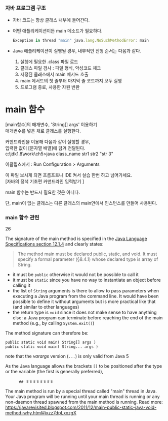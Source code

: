 ### 자바 프로그램 구조

- 자바 코드는 항상 클래스 내부에 들어간다.
- 어떤 애플리케이션이든 main 메소드가 필요하다.
    
    ```jsx
    Exception in thread "main" java.lang.NoSuchMethodError: main
    ```
    

- Java 애플리케이션이 실행될 경우,
내부적인 진행 순서는 다음과 같다.
    1. 실행에 필요한 .class 파일 로드
    2. 클래스 파일 검사 : 파일 형식, 악성코드 체크
    3. 지정된 클래스에서 main 메서드 호출
    4. main 메서드의 첫 줄부터 마지막 줄 코드까지 모두 실행
    5. 프로그램 종료, 사용한 자원 반환


# main 함수



[main함수]의 매개변수, 'String[] args' 이용하기  
매개변수를 넣은 채로 클래스를 실행한다.

커맨드라인을 이용해 다음과 같이 실행할 경우,  
 입력한 값이 [문자열 배열]에 담겨 전달된다.  
c:\jdk1.8\work\ch5>java class_name str1 str2 "str 3" 


이클립스에서 : Run Configuration > Arguments

이 파일 보시게 되면 프롬프트나 IDE 켜서 실습 한번 하고 넘어가세요.  
[자바의 정석 기초편 커맨드라인 입력받기 ]  

main 함수는 반드시 필요한 것은 아니다.

단, main이 없는 클래스는 다른 클래스의 main안에서 인스턴스를 만들어 사용된다.

### main 함수 관련

26

The signature of the main method is specified in the [Java Language Specifications section 12.1.4](http://docs.oracle.com/javase/specs/jls/se8/html/jls-12.html#jls-12.1.4) and clearly states:

> The method main must be declared public, static, and void. It must specify a formal parameter (§8.4.1) whose declared type is array of String.
> 
- it must be `public` otherwise it would not be possible to call it
- it must be `static` since you have no way to instantiate an object before calling it
- the list of `String` arguments is there to allow to pass parameters when executing a Java program from the command line. It would have been possible to define it without arguments but is more practical like that (and similar to other languages)
- the return type is `void` since it does not make sense to have anything else: a Java program can terminate before reaching the end of the main method (e.g., by calling `System.exit()`)

The method signature can therefore be:

```
public static void main( String[] args )
public static void main( String... args )

```

note that the *varargs* version (`...`) is only valid from Java 5

As the Java language allows the brackets `[]` to be positioned after the type or the variable (the first is generally preferred),








          ## ㅎㅎㅎㅎㅎㅎㅎㅎ



The main method is run by a special thread called "main" thread in Java. Your Java program will be running until your main thread is running or any non-daemon thread spawned from the main method is running.
Read more: https://javarevisited.blogspot.com/2011/12/main-public-static-java-void-method-why.html#ixzz7dpLxxzgX

